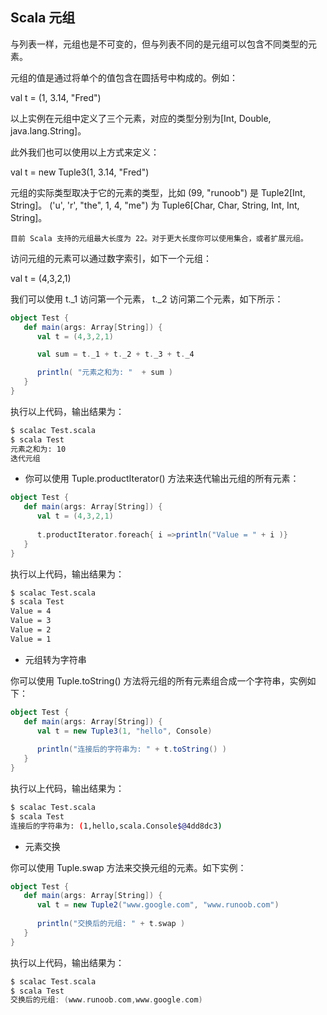 ## Scala 元组

与列表一样，元组也是不可变的，但与列表不同的是元组可以包含不同类型的元素。

元组的值是通过将单个的值包含在圆括号中构成的。例如：

val t = (1, 3.14, "Fred")  

以上实例在元组中定义了三个元素，对应的类型分别为[Int, Double, java.lang.String]。

此外我们也可以使用以上方式来定义：

val t = new Tuple3(1, 3.14, "Fred")

元组的实际类型取决于它的元素的类型，比如 (99, "runoob") 是 Tuple2[Int, String]。 ('u', 'r', "the", 1, 4, "me") 为 Tuple6[Char, Char, String, Int, Int, String]。

`目前 Scala 支持的元组最大长度为 22。对于更大长度你可以使用集合，或者扩展元组。`

访问元组的元素可以通过数字索引，如下一个元组：

val t = (4,3,2,1)

我们可以使用 t._1 访问第一个元素， t._2 访问第二个元素，如下所示：
```scala
object Test {
   def main(args: Array[String]) {
      val t = (4,3,2,1)

      val sum = t._1 + t._2 + t._3 + t._4

      println( "元素之和为: "  + sum )
   }
}
```

执行以上代码，输出结果为：
```sh
$ scalac Test.scala 
$ scala Test
元素之和为: 10
迭代元组
```

- 你可以使用 Tuple.productIterator() 方法来迭代输出元组的所有元素：
```scala
object Test {
   def main(args: Array[String]) {
      val t = (4,3,2,1)
      
      t.productIterator.foreach{ i =>println("Value = " + i )}
   }
}
```

执行以上代码，输出结果为：
```sh
$ scalac Test.scala 
$ scala Test
Value = 4
Value = 3
Value = 2
Value = 1
```
- 元组转为字符串

你可以使用 Tuple.toString() 方法将元组的所有元素组合成一个字符串，实例如下：
```scala
object Test {
   def main(args: Array[String]) {
      val t = new Tuple3(1, "hello", Console)
      
      println("连接后的字符串为: " + t.toString() )
   }
}
```
执行以上代码，输出结果为：
```sh
$ scalac Test.scala 
$ scala Test
连接后的字符串为: (1,hello,scala.Console$@4dd8dc3)
```

- 元素交换

你可以使用 Tuple.swap 方法来交换元组的元素。如下实例：
```scala
object Test {
   def main(args: Array[String]) {
      val t = new Tuple2("www.google.com", "www.runoob.com")
      
      println("交换后的元组: " + t.swap )
   }
}
```

执行以上代码，输出结果为：
```scala
$ scalac Test.scala 
$ scala Test
交换后的元组: (www.runoob.com,www.google.com)
```

